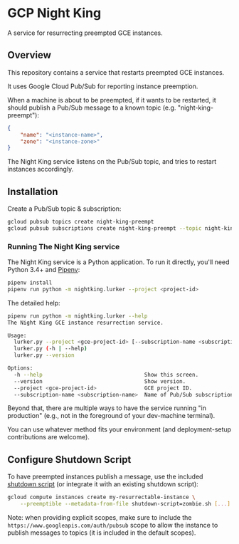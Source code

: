 # GCP Night King

A service for resurrecting preempted GCE instances.

## Overview

This repository contains a service that restarts preempted GCE instances.

It uses Google Cloud Pub/Sub for reporting instance preemption.

When a machine is about to be preempted, if it wants to be restarted,
it should publish a Pub/Sub message to a known topic (e.g. "night-king-preempt"):

```json
{
    "name": "<instance-name>",
    "zone": "<instance-zone>"
}
```

The Night King service listens on the Pub/Sub topic, and tries to restart instances accordingly.

## Installation

Create a Pub/Sub topic & subscription:

```sh
gcloud pubsub topics create night-king-preempt
gcloud pubsub subscriptions create night-king-preempt --topic night-king-preempt
```

### Running The Night King service

The Night King service is a Python application.
To run it directly, you'll need Python 3.4+ and [Pipenv](https://docs.pipenv.org/):

```sh
pipenv install
pipenv run python -m nightking.lurker --project <project-id>
```

The detailed help:

```sh
pipenv run python -m nightking.lurker --help
The Night King GCE instance resurrection service.

Usage:
  lurker.py --project <gce-project-id> [--subscription-name <subscription-name>]
  lurker.py (-h | --help)
  lurker.py --version

Options:
  -h --help                                Show this screen.
  --version                                Show version.
  --project <gce-project-id>               GCE project ID.
  --subscription-name <subscription-name>  Name of Pub/Sub subscription name to listen to [default: night-king-preempt].
```

Beyond that, there are multiple ways to have the service running "in production" (e.g., not in the foreground of your dev-machine terminal).

You can use whatever method fits your environment (and deployment-setup contributions are welcome).

## Configure Shutdown Script

To have preempted instances publish a message, use the included [shutdown script](https://cloud.google.com/compute/docs/shutdownscript) (or integrate it with an existing shutdown script):

```sh
gcloud compute instances create my-resurrectable-instance \
    --preemptible --metadata-from-file shutdown-script=zombie.sh [...]
```

Note: when providing explicit scopes, make sure to include the `https://www.googleapis.com/auth/pubsub` scope to allow the instance to publish messages to topics (it is included in the default scopes).
